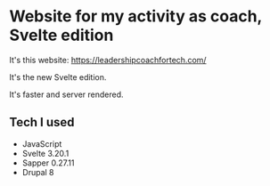 # Website for my activity as coach, Svelte edition

It's this website: https://leadershipcoachfortech.com/

It's the new Svelte edition. 

It's faster and server rendered.

## Tech I used

* JavaScript
* Svelte 3.20.1
* Sapper 0.27.11
* Drupal 8
